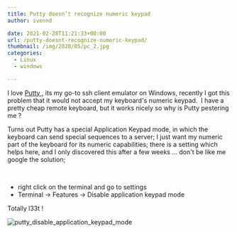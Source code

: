 ```yaml
---
title: Putty doesn’t recognize numeric keypad
author: svennd

date: 2021-02-28T11:21:33+00:00
url: /putty-doesnt-recognize-numeric-keypad/
thumbnail: /img/2020/05/pc_2.jpg
categories:
  - Linux
  - windows

---
```

I love [Putty ][1], its my go-to ssh client emulator on Windows, recently I got this problem that it would not accept my keyboard's numeric keypad.  I have a pretty cheap remote keyboard, but it works nicely so why is Putty pestering me ?

Turns out Putty has a special Application Keypad mode, in which the keyboard can send special sequences to a server; I just want my numeric part of the keyboard for its numeric capabilities; there is a setting which helps here, and I only discovered this after a few weeks ... don't be like me google the solution;

&nbsp;

  * right click on the terminal and go to settings
  * Terminal -> Features -> Disable application keypad mode

Totally l33t !

![putty_disable_application_keypad_mode](/img/2021/02/svennd_putty.png)

 [1]: https://www.putty.org/